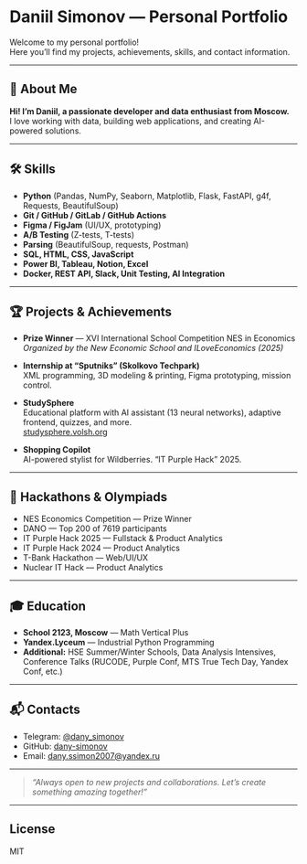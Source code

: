 # Daniil Simonov — Personal Portfolio

Welcome to my personal portfolio!  
Here you’ll find my projects, achievements, skills, and contact information.

---

## 🚀 About Me

**Hi! I’m Daniil, a passionate developer and data enthusiast from Moscow.**  
I love working with data, building web applications, and creating AI-powered solutions.

---

## 🛠️ Skills

- **Python** (Pandas, NumPy, Seaborn, Matplotlib, Flask, FastAPI, g4f, Requests, BeautifulSoup)
- **Git / GitHub / GitLab / GitHub Actions**
- **Figma / FigJam** (UI/UX, prototyping)
- **A/B Testing** (Z-tests, T-tests)
- **Parsing** (BeautifulSoup, requests, Postman)
- **SQL, HTML, CSS, JavaScript**
- **Power BI, Tableau, Notion, Excel**
- **Docker, REST API, Slack, Unit Testing, AI Integration**

---

## 🏆 Projects & Achievements

- **Prize Winner** — XVI International School Competition NES in Economics  
  _Organized by the New Economic School and ILoveEconomics (2025)_

- **Internship at “Sputniks” (Skolkovo Techpark)**  
  XML programming, 3D modeling & printing, Figma prototyping, mission control.

- **StudySphere**  
  Educational platform with AI assistant (13 neural networks), adaptive frontend, quizzes, and more.  
  [studysphere.volsh.org](https://studysphere.volsh.org)

- **Shopping Copilot**  
  AI-powered stylist for Wildberries. “IT Purple Hack” 2025.

---

## 🏅 Hackathons & Olympiads

- NES Economics Competition — Prize Winner
- DANO — Top 200 of 7619 participants
- IT Purple Hack 2025 — Fullstack & Product Analytics
- IT Purple Hack 2024 — Product Analytics
- T-Bank Hackathon — Web/UI/UX
- Nuclear IT Hack — Product Analytics

---

## 🎓 Education

- **School 2123, Moscow** — Math Vertical Plus
- **Yandex.Lyceum** — Industrial Python Programming
- **Additional:** HSE Summer/Winter Schools, Data Analysis Intensives, Conference Talks (RUCODE, Purple Conf, MTS True Tech Day, Yandex Conf, etc.)

---

## 📬 Contacts

- Telegram: [@dany_simonov](https://t.me/dany_simonov)
- GitHub: [dany-simonov](https://github.com/dany-simonov)
- Email: [dany.ssimon2007@yandex.ru](mailto:dany.ssimon2007@yandex.ru)

---

> _“Always open to new projects and collaborations. Let’s create something amazing together!”_

---

## License

MIT
